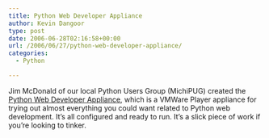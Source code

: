 ```yaml
---
title: Python Web Developer Appliance
author: Kevin Dangoor
type: post
date: 2006-06-28T02:16:58+00:00
url: /2006/06/27/python-web-developer-appliance/
categories:
  - Python

---
```

Jim McDonald of our local Python Users Group (MichiPUG) created the [Python Web Developer Appliance][1], which is a VMWare Player appliance for trying out almost everything you could want related to Python web development. It&#8217;s all configured and ready to run. It&#8217;s a slick piece of work if you&#8217;re looking to tinker.

 [1]: http://www.vmware.com/vmtn/appliances/directory/289